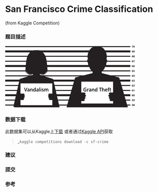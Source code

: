 # San Francisco Crime Classification
(from Kaggle Competition)

### 题目描述

![](./crime.png)

### 数据下载
此数据集可以从Kaggle上[下载](https://www.kaggle.com/c/sf-crime/data)
或者通过[Kaggle API](https://github.com/Kaggle/kaggle-api)获取
>_`kaggle competitions download -c sf-crime`


### 建议

### 提交


### 参考
